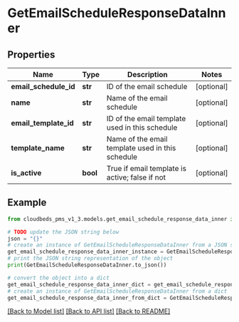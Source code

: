 # GetEmailScheduleResponseDataInner


## Properties

Name | Type | Description | Notes
------------ | ------------- | ------------- | -------------
**email_schedule_id** | **str** | ID of the email schedule | [optional] 
**name** | **str** | Name of the email schedule | [optional] 
**email_template_id** | **str** | ID of the email template used in this schedule | [optional] 
**template_name** | **str** | Name of the email template used in this schedule | [optional] 
**is_active** | **bool** | True if email template is active; false if not | [optional] 

## Example

```python
from cloudbeds_pms_v1_3.models.get_email_schedule_response_data_inner import GetEmailScheduleResponseDataInner

# TODO update the JSON string below
json = "{}"
# create an instance of GetEmailScheduleResponseDataInner from a JSON string
get_email_schedule_response_data_inner_instance = GetEmailScheduleResponseDataInner.from_json(json)
# print the JSON string representation of the object
print(GetEmailScheduleResponseDataInner.to_json())

# convert the object into a dict
get_email_schedule_response_data_inner_dict = get_email_schedule_response_data_inner_instance.to_dict()
# create an instance of GetEmailScheduleResponseDataInner from a dict
get_email_schedule_response_data_inner_from_dict = GetEmailScheduleResponseDataInner.from_dict(get_email_schedule_response_data_inner_dict)
```
[[Back to Model list]](../README.md#documentation-for-models) [[Back to API list]](../README.md#documentation-for-api-endpoints) [[Back to README]](../README.md)


